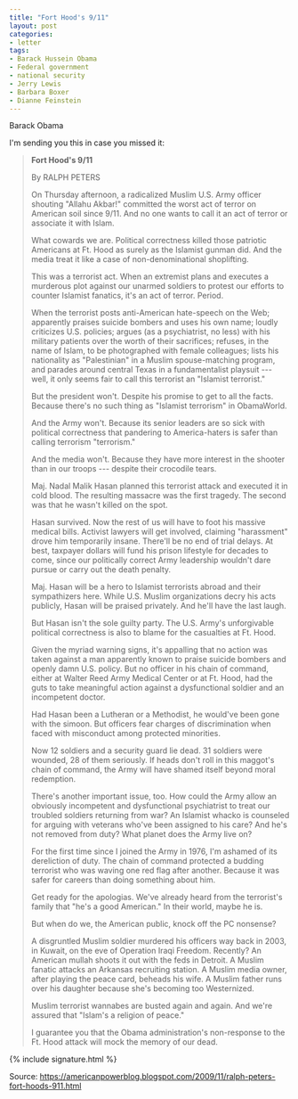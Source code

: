 ```yaml
---
title: "Fort Hood's 9/11"
layout: post
categories:
- letter
tags:
- Barack Hussein Obama
- Federal government
- national security
- Jerry Lewis
- Barbara Boxer
- Dianne Feinstein
---
```


Barack Obama

I'm sending you this in case you missed it:

> **Fort Hood's 9/11**
>
> By RALPH PETERS
>
> On Thursday afternoon, a radicalized Muslim U.S. Army officer shouting "Allahu Akbar!" committed the worst act of terror on American soil since 9/11. And no one wants to call it an act of terror or associate it with Islam.
>
> What cowards we are. Political correctness killed those patriotic Americans at Ft. Hood as surely as the Islamist gunman did. And the media treat it like a case of non-denominational shoplifting.
>
> This was a terrorist act. When an extremist plans and executes a murderous plot against our unarmed soldiers to protest our efforts to counter Islamist fanatics, it's an act of terror. Period.
>
> When the terrorist posts anti-American hate-speech on the Web; apparently praises suicide bombers and uses his own name; loudly criticizes U.S. policies; argues (as a psychiatrist, no less) with his military patients over the worth of their sacrifices; refuses, in the name of Islam, to be photographed with female colleagues; lists his nationality as "Palestinian" in a Muslim spouse-matching program, and parades around central Texas in a fundamentalist playsuit --- well, it only seems fair to call this terrorist an "Islamist terrorist."
>
> But the president won't. Despite his promise to get to all the facts. Because there's no such thing as "Islamist terrorism" in ObamaWorld.
>
> And the Army won't. Because its senior leaders are so sick with political correctness that pandering to America-haters is safer than calling terrorism "terrorism."
>
> And the media won't. Because they have more interest in the shooter than in our troops --- despite their crocodile tears.
>
> Maj. Nadal Malik Hasan planned this terrorist attack and executed it in cold blood. The resulting massacre was the first tragedy. The second was that he wasn't killed on the spot.
>
> Hasan survived. Now the rest of us will have to foot his massive medical bills. Activist lawyers will get involved, claiming "harassment" drove him temporarily insane. There'll be no end of trial delays. At best, taxpayer dollars will fund his prison lifestyle for decades to come, since our politically correct Army leadership wouldn't dare pursue or carry out the death penalty.
>
> Maj. Hasan will be a hero to Islamist terrorists abroad and their sympathizers here. While U.S. Muslim organizations decry his acts publicly, Hasan will be praised privately. And he'll have the last laugh.
>
> But Hasan isn't the sole guilty party. The U.S. Army's unforgivable political correctness is also to blame for the casualties at Ft. Hood.
>
> Given the myriad warning signs, it's appalling that no action was taken against a man apparently known to praise suicide bombers and openly damn U.S. policy. But no officer in his chain of command, either at Walter Reed Army Medical Center or at Ft. Hood, had the guts to take meaningful action against a dysfunctional soldier and an incompetent doctor.
>
> Had Hasan been a Lutheran or a Methodist, he would've been gone with the simoon. But officers fear charges of discrimination when faced with misconduct among protected minorities.
>
> Now 12 soldiers and a security guard lie dead. 31 soldiers were wounded, 28 of them seriously. If heads don't roll in this maggot's chain of command, the Army will have shamed itself beyond moral redemption.
>
> There's another important issue, too. How could the Army allow an obviously incompetent and dysfunctional psychiatrist to treat our troubled soldiers returning from war? An Islamist whacko is counseled for arguing with veterans who've been assigned to his care? And he's not removed from duty? What planet does the Army live on?
>
> For the first time since I joined the Army in 1976, I'm ashamed of its dereliction of duty. The chain of command protected a budding terrorist who was waving one red flag after another. Because it was safer for careers than doing something about him.
>
> Get ready for the apologias. We've already heard from the terrorist's family that "he's a good American." In their world, maybe he is.
>
> But when do we, the American public, knock off the PC nonsense?
>
> A disgruntled Muslim soldier murdered his officers way back in 2003, in Kuwait, on the eve of Operation Iraqi Freedom. Recently? An American mullah shoots it out with the feds in Detroit. A Muslim fanatic attacks an Arkansas recruiting station. A Muslim media owner, after playing the peace card, beheads his wife. A Muslim father runs over his daughter because she's becoming too Westernized.
>
> Muslim terrorist wannabes are busted again and again. And we're assured that "Islam's a religion of peace."
>
> I guarantee you that the Obama administration's non-response to the Ft. Hood attack will mock the memory of our dead.

{% include signature.html %}

Source: https://americanpowerblog.blogspot.com/2009/11/ralph-peters-fort-hoods-911.html
